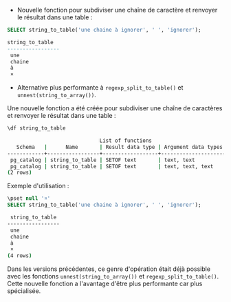 <!--
Les commits sur ce sujet sont :

* https://git.postgresql.org/gitweb/?p=postgresql.git;a=commit;h=66f163068030b5c5fe792a0daee27822dac43791

Discussion

* https://www.postgresql.org/message-id/flat/CAFj8pRD8HOpjq2TqeTBhSo_QkzjLOhXzGCpKJ4nCs7Y9SQkuPw@mail.gmail.com

-->

<div class="slide-content">

* Nouvelle fonction pour subdiviser une chaîne de caractère et renvoyer le
  résultat dans une table :

```sql
SELECT string_to_table('une chaine à ignorer', ' ', 'ignorer');

string_to_table
-----------------
 une
 chaine
 à
 ¤
```
* Alternative plus performante à `regexp_split_to_table()` et
  `unnest(string_to_array())`.

</div>

<div class="notes">

Une nouvelle fonction a été créée pour subdiviser une chaîne de caractères et
renvoyer le résultat dans une table :

```sql
\df string_to_table
```
```sh
                              List of functions
   Schema   |      Name       | Result data type | Argument data types | Type
------------+-----------------+------------------+---------------------+------
 pg_catalog | string_to_table | SETOF text       | text, text          | func
 pg_catalog | string_to_table | SETOF text       | text, text, text    | func
(2 rows)
```

Exemple d'utilisation :

```sql
\pset null '¤'
SELECT string_to_table('une chaine à ignorer', ' ', 'ignorer');
```
```sh
 string_to_table
-----------------
 une
 chaine
 à
 ¤
(4 rows)
```

Dans les versions précédentes, ce genre d'opération était déjà possible avec
les fonctions `unnest(string_to_array())` et `regexp_split_to_table()`.
Cette nouvelle fonction a l'avantage d'être plus performante car plus spécialisée.

</div>
